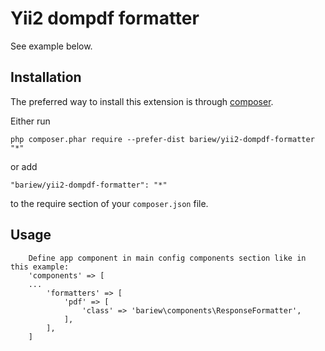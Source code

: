 
Yii2 dompdf formatter
===================

See example below.

Installation
------------

The preferred way to install this extension is through [composer](http://getcomposer.org/download/).

Either run

```
php composer.phar require --prefer-dist bariew/yii2-dompdf-formatter "*"
```

or add

```
"bariew/yii2-dompdf-formatter": "*"
```

to the require section of your `composer.json` file.


Usage
-----

```
    Define app component in main config components section like in this example:
    'components' => [
    ...
        'formatters' => [
            'pdf' => [
                'class' => 'bariew\components\ResponseFormatter',
            ],
        ],
    ]

```
